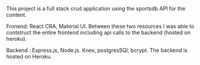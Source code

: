 This project is a full stack crud application using the sportsdb API for the content.

Fronend: React CRA, Material UI. Between these two resources I was able to contstruct the entire frontend including api calls to the backend (hosted on heroku).

Backend : Express.js, Node.js. Knex, postgresSQl, bcrypt. The backend is hosted on Heroku.
